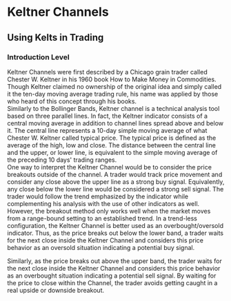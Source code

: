 # Keltner Channels

## Using Kelts in Trading

### Introduction Level

Keltner Channels were first described by a Chicago grain trader called Chester W. Keltner in his 1960 book How to Make Money in Commodities. Though Keltner claimed no ownership of the original idea and simply called it the ten-day moving average trading rule, his name was applied by those who heard of this concept through his books.<br>Similarly to the Bollinger Bands, Keltner channel is a technical analysis tool based on three parallel lines. In fact, the Keltner indicator consists of a central moving average in addition to channel lines spread above and below it. The central line represents a 10-day simple moving average of what Chester W. Keltner called typical price. The typical price is defined as the average of the high, low and close. The distance between the central line and the upper, or lower line, is equivalent to the simple moving average of the preceding 10 days' trading ranges.<br>One way to interpret the Keltner Channel would be to consider the price breakouts outside of the channel. A trader would track price movement and consider any close above the upper line as a strong buy signal. Equivalently, any close below the lower line would be considered a strong sell signal. The trader would follow the trend emphasized by the indicator while complementing his analysis with the use of other indicators as well. However, the breakout method only works well when the market moves from a range-bound setting to an established trend. In a trend-less configuration, the Keltner Channel is better used as an overbought/oversold indicator. Thus, as the price breaks out below the lower band, a trader waits for the next close inside the Keltner Channel and considers this price behavior as an oversold situation indicating a potential buy signal. </p><p>Similarly, as the price breaks out above the upper band, the trader waits for the next close inside the Keltner Channel and considers this price behavior as an overbought situation indicating a potential sell signal. By waiting for the price to close within the Channel, the trader avoids getting caught in a real upside or downside breakout.</p>
